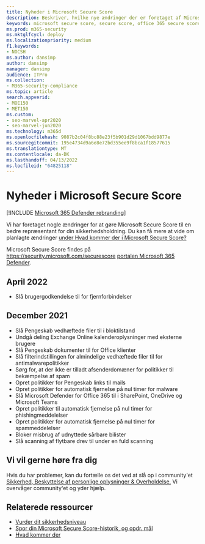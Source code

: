 ```yaml
---
title: Nyheder i Microsoft Secure Score
description: Beskriver, hvilke nye ændringer der er foretaget af Microsoft Secure Score på Microsoft 365 Defender-portalen.
keywords: microsoft secure score, secure score, office 365 secure score, microsoft security score, Microsoft 365 Defender portal
ms.prod: m365-security
ms.mktglfcycl: deploy
ms.localizationpriority: medium
f1.keywords:
- NOCSH
ms.author: dansimp
author: dansimp
manager: dansimp
audience: ITPro
ms.collection:
- M365-security-compliance
ms.topic: article
search.appverid:
- MOE150
- MET150
ms.custom:
- seo-marvel-apr2020
- seo-marvel-jun2020
ms.technology: m365d
ms.openlocfilehash: 9087b2c04f8bc88e23f5b901d29d1067bdd9877e
ms.sourcegitcommit: 195e4734d9a6e8e72bd355ee9f8bca1f18577615
ms.translationtype: MT
ms.contentlocale: da-DK
ms.lasthandoff: 04/13/2022
ms.locfileid: "64825118"
---
```

# <a name="whats-new-in-microsoft-secure-score"></a>Nyheder i Microsoft Secure Score

[!INCLUDE [Microsoft 365 Defender rebranding](../includes/microsoft-defender.md)]

Vi har foretaget nogle ændringer for at gøre Microsoft Secure Score til en bedre repræsentant for din sikkerhedsholdning. Du kan få mere at vide om planlagte ændringer [under Hvad kommer der i Microsoft Secure Score?](microsoft-secure-score-whats-coming.md)

Microsoft Secure Score findes på https://security.microsoft.com/securescore [portalen Microsoft 365 Defender](microsoft-365-defender.md#the-microsoft-365-defender-portal).

## <a name="april-2022"></a>April 2022

- Slå brugergodkendelse til for fjernforbindelser

## <a name="december-2021"></a>December 2021

- Slå Pengeskab vedhæftede filer til i bloktilstand
- Undgå deling Exchange Online kalenderoplysninger med eksterne brugere
- Slå Pengeskab dokumenter til for Office klienter
- Slå filterindstillingen for almindelige vedhæftede filer til for antimalwarepolitikker
- Sørg for, at der ikke er tilladt afsenderdomæner for politikker til bekæmpelse af spam
- Opret politikker for Pengeskab links til mails
- Opret politikker for automatisk fjernelse på nul timer for malware
- Slå Microsoft Defender for Office 365 til i SharePoint, OneDrive og Microsoft Teams
- Opret politikker til automatisk fjernelse på nul timer for phishingmeddelelser
- Opret politikker for automatisk fjernelse på nul timer for spammeddelelser
- Bloker misbrug af udnyttede sårbare bilister
- Slå scanning af flytbare drev til under en fuld scanning

## <a name="we-want-to-hear-from-you"></a>Vi vil gerne høre fra dig

Hvis du har problemer, kan du fortælle os det ved at slå op i community'et [Sikkerhed, Beskyttelse af personlige oplysninger & Overholdelse.](https://techcommunity.microsoft.com/t5/Security-Privacy-Compliance/bd-p/security_privacy) Vi overvåger community'et og yder hjælp.

## <a name="related-resources"></a>Relaterede ressourcer

- [Vurder dit sikkerhedsniveau](microsoft-secure-score-improvement-actions.md)
- [Spor din Microsoft Secure Score-historik, og opdr. mål](microsoft-secure-score-history-metrics-trends.md)
- [Hvad kommer der](microsoft-secure-score-whats-coming.md)
